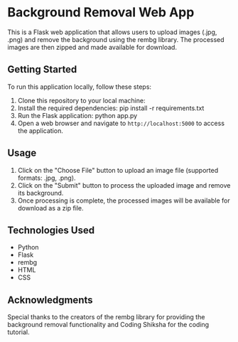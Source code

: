 # Background Removal Web App

This is a Flask web application that allows users to upload images (.jpg, .png) and remove the background using the rembg library. The processed images are then zipped and made available for download.

## Getting Started

To run this application locally, follow these steps:

1. Clone this repository to your local machine:
2. Install the required dependencies: pip install -r requirements.txt
3. Run the Flask application: python app.py
4. Open a web browser and navigate to `http://localhost:5000` to access the application.

## Usage

1. Click on the "Choose File" button to upload an image file (supported formats: .jpg, .png).
2. Click on the "Submit" button to process the uploaded image and remove its background.
3. Once processing is complete, the processed images will be available for download as a zip file.

## Technologies Used

- Python
- Flask
- rembg
- HTML
- CSS

## Acknowledgments

Special thanks to the creators of the rembg library for providing the background removal functionality and Coding Shiksha for the coding tutorial.
